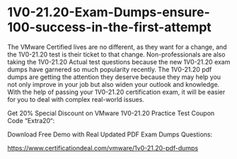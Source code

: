 # 1V0-21.20-Exam-Dumps-ensure-100-success-in-the-first-attempt
The VMware Certified lives are no different, as they want for a change, and the 1V0-21.20 test is their ticket to that change. Non-professionals are also taking the 1V0-21.20 Actual test questions because the new 1V0-21.20 exam dumps have garnered so much popularity recently. The 1V0-21.20 pdf dumps are getting the attention they deserve because they may help you not only improve in your job but also widen your outlook and knowledge. With the help of passing your 1V0-21.20 certification exam, it will be easier for you to deal with complex real-world issues.

Get 20% Special Discount on VMware 1V0-21.20 Practice Test Coupon Code “Extra20“:

Download Free Demo with Real Updated PDF Exam Dumps Questions:

 https://www.certificationdeal.com/vmware/1v0-21.20-pdf-dumps
